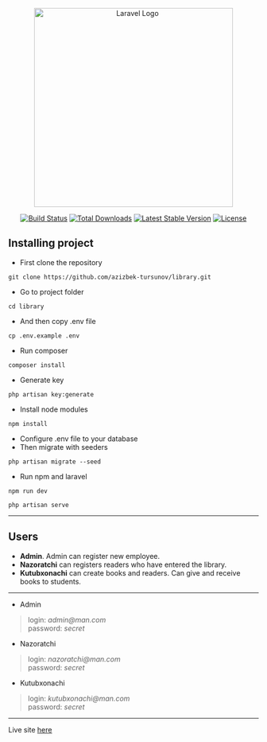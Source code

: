 <p align="center"><a href="https://laravel.com" target="_blank"><img src="https://raw.githubusercontent.com/laravel/art/master/logo-lockup/5%20SVG/2%20CMYK/1%20Full%20Color/laravel-logolockup-cmyk-red.svg" width="400" alt="Laravel Logo"></a></p>

<p align="center">
<a href="https://github.com/laravel/framework/actions"><img src="https://github.com/laravel/framework/workflows/tests/badge.svg" alt="Build Status"></a>
<a href="https://packagist.org/packages/laravel/framework"><img src="https://img.shields.io/packagist/dt/laravel/framework" alt="Total Downloads"></a>
<a href="https://packagist.org/packages/laravel/framework"><img src="https://img.shields.io/packagist/v/laravel/framework" alt="Latest Stable Version"></a>
<a href="https://packagist.org/packages/laravel/framework"><img src="https://img.shields.io/packagist/l/laravel/framework" alt="License"></a>
</p>

## Installing project

- First clone the repository

```
git clone https://github.com/azizbek-tursunov/library.git
```
- Go to project folder
```
cd library
```
- And then copy .env file
```
cp .env.example .env
```
- Run composer
```
composer install
```
- Generate key
```
php artisan key:generate
```
- Install node modules
```
npm install
```
- Configure .env file to your database
- Then migrate with seeders
```
php artisan migrate --seed
```
- Run npm and laravel
```
npm run dev
```
```
php artisan serve
```
---

## Users

- **Admin**. Admin can register new employee.
- **Nazoratchi** can registers readers who have entered the library.
- **Kutubxonachi** can create books and readers. Can give and receive books to students.

---
- Admin
> login: _admin@man.com_ <br>
password: _secret_

- Nazoratchi
> login: _nazoratchi@man.com_ <br>
password: _secret_

- Kutubxonachi
> login: _kutubxonachi@man.com_ <br>
password: _secret_

---

Live site [here](https://azil.uz)
